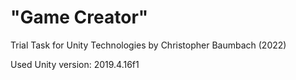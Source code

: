 # "Game Creator"
Trial Task for Unity Technologies by Christopher Baumbach (2022)

Used Unity version: 2019.4.16f1


